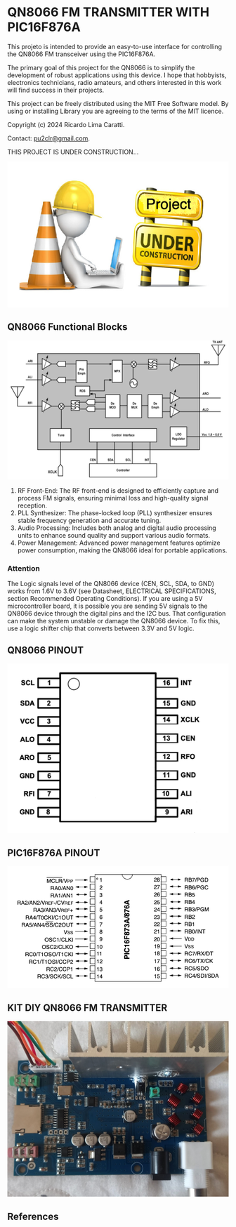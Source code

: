 # QN8066 FM TRANSMITTER WITH PIC16F876A


This projeto is intended to provide an easy-to-use interface for controlling the QN8066 FM transceiver using the PIC16F876A.

The primary goal of this project for the QN8066 is to simplify the development of robust applications using this device. I hope that hobbyists, electronics technicians, radio amateurs, and others interested in this work will find success in their projects. 

This project can be freely distributed using the MIT Free Software model. 
By using or installing Library you are agreeing to the terms of the MIT licence.

Copyright (c) 2024 Ricardo Lima Caratti.

Contact: pu2clr@gmail.com.


THIS PROJECT IS UNDER CONSTRUCTION...

![UNDER CONSTRUCTION...](./extra/images/under_construction.png)


## QN8066 Functional Blocks

![QN8066 Functional Blocks](./extra/images/BLOCK_DIA.png)


1. RF Front-End: The RF front-end is designed to efficiently capture and process FM signals, ensuring minimal loss and high-quality signal reception.
2. PLL Synthesizer: The phase-locked loop (PLL) synthesizer ensures stable frequency generation and accurate tuning.
3. Audio Processing: Includes both analog and digital audio processing units to enhance sound quality and support various audio formats.
4. Power Management: Advanced power management features optimize power consumption, making the QN8066 ideal for portable applications.

### Attention

The Logic signals level of the QN8066 device (CEN, SCL, SDA, to GND) works from 1.6V to 3.6V (see Datasheet, ELECTRICAL SPECIFICATIONS, section Recommended Operating Conditions). If you are using a 5V microcontroller board, it is possible you are sending  5V signals to the QN8066 device through the digital pins and the I2C bus. That configuration can make the system unstable or damage the QN8066 device. To fix this, use a logic shifter chip that converts between 3.3V and 5V logic.


## QN8066 PINOUT

![QN8066 PINOUT](./extra/images/QN8066_PINOUT.png)


## PIC16F876A PINOUT 


![PIC16F876A PINOUT](./extra/images/PIC16F876A_PINOUT.png)



## KIT DIY QN8066 FM TRANSMITTER


![KIT DIY QN8066 FM TRANSMITTER](./extra/images/KIT_ALIEXPRESS_01.jpg)




## References

